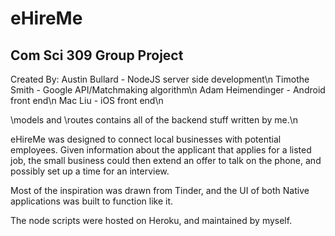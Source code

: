 # eHireMe
Com Sci 309 Group Project
-------------------------
Created By: 
Austin Bullard - NodeJS server side development\n
Timothe Smith - Google API/Matchmaking algorithm\n
Adam Heimendinger - Android front end\n
Mac Liu - iOS front end\n

\models and \routes contains all of the backend stuff written by me.\n

eHireMe was designed to connect local businesses with potential employees. Given information about the applicant that applies for a listed job, the small business could then extend an offer to talk on the phone, and possibly set up a time for an interview.

Most of the inspiration was drawn from Tinder, and the UI of both Native applications was built to function like it.

The node scripts were hosted on Heroku, and maintained by myself.
